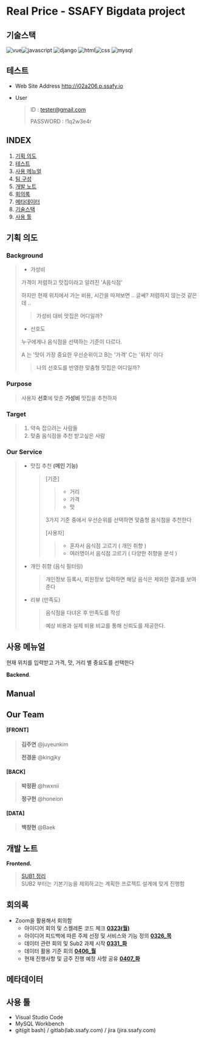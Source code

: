 # **Real Price** - SSAFY Bigdata project 

## **기술스택**

![vue](https://img.shields.io/badge/vue-4.3.0-blue?logo=Vue.js)![javascript](https://img.shields.io/badge/javascript-es6-yellowgreen?logo=javascript)
![django](https://img.shields.io/badge/django-2.2.7-yellow?logo=django)
![html](https://img.shields.io/badge/html-html5-red?logo=html5)![css](https://img.shields.io/badge/css-css3-red?logo=css3)
![mysql](https://img.shields.io/badge/mysql-8.0.19-success?logo=mysql)

## 테스트 

 - Web Site Address
   http://i02a206.p.ssafy.io 

 - User

   > ID : tester@gmail.com  
   >
   > PASSWORD : !1q2w3e4r



## INDEX

1. [기획 의도](#기획-의도)
1. [테스트](#테스트)
1. [사용 메뉴얼](#사용-메뉴얼)
1. [팀 구성](#팀-구성)
1. [개발 노트](#개발-노트)
1. [회의록](#회의록)
1. [메타데이터](#메타데이터)
1. [기술스택](#기술스택)
1. [사용 툴](#사용-툴)

## **기획 의도**

 ### Background

> - 가성비
>
> 가격이 저렴하고 맛집이라고 알려진 'A음식점'
>
> 하지만 현재 위치에서 가는 비용, 시간을 따져보면 .. 글쎄? 저렴하지 않는것 같은데 ..
>
> > 가성비 대비 맛집은 어디일까?
>
> - 선호도
>
> 누구에게나 음식점을 선택하는 기준이 다르다.
>
> A 는 '맛이 가장 중요한 우선순위이고 B는  '가격' C는 '위치' 이다
>
> > 나의 선호도를 반영한 맞춤형 맛집은 어디일까?

 ###  Purpose

> 사용자 **선호**에 맞춘 **가성비** 맛집을 추천하자

 ###  Target

> 1. 약속 잡으려는 사람들
> 2. 맞춤 음식점을 추천 받고싶은 사람

 ###  Our Service

> - 맛집 추천 **(메인 기능)**
>
>   > [기준]
>   >
>   > > - 거리
>   > > - 가격
>   > > - 맛
>   >
>   > 3가지 기준 중에서 우선순위를 선택하면 맞춤형 음식첨을 추천한다
>   >
>   > [사용자]
>   >
>   > > - 혼자서 음식점 고르기 ( 개인 취향 )
>   > > - 여러명이서 음식점 고르기 ( 다양한 취향을 분석 )
>
> - 개인 취향 (음식 필터링)
>
>   > 개인정보 등록시, 회원정보 입력하면 해당 음식은 제외한 결과를 보여준다
>
> - 리뷰 (만족도)
>
>   > 음식점을 다녀온 후 만족도를 작성
>   >
>   > 예상 비용과 실제 비용 비교를 통해 신뢰도를 제공한다.



## **사용 메뉴얼**

현재 위치를 입력받고 가격, 맛, 거리 별 중요도를 선택한다



**Backend**.
## **Manual**

## **Our Team**

#### [FRONT]

> **김주연** @juyeunkim
>
> **전경윤** @kingjky

#### [BACK]

> **박정환** @hwxnii
>
> **정구헌** @honeion

#### [DATA]

>  **백창현** @Baek

## **개발 노트**

**Frontend.**
> [SUB1 정리](sub1/SUB1정리.md)  
> SUB2 부터는 기본기능을 제외하고는 계획한 프로젝트 설계에 맞게 진행함

## **회의록**

 - Zoom을 활용해서 회의함
   - 아이디어 회의 및 스켈레톤 코드 체크 **[0323(월)](meetingLog/0323(월).md)**
   - 아이디어 피드백에 따른 주제 선정 및 서비스와 기능 정의 **[0326_목](meetingLog/0326(목).md)**
   - 데이터 관련 회의 및 Sub2 과제 시작 **[0331_화](meetingLog/0331(화).md)**
   - 데이터 활용 기준 회의 **[0406_월](meetingLog/0406(월).md)** 
   - 현재 진행사항 및 금주 진행 예정 사항 공유 **[0407_화](meetingLog/0407(화).md)**

## **메타데이터**



## **사용 툴**

- Visual Studio Code 
- MySQL Workbench
- git(git bash) / gitlab(lab.ssafy.com) / jira (jira.ssafy.com)